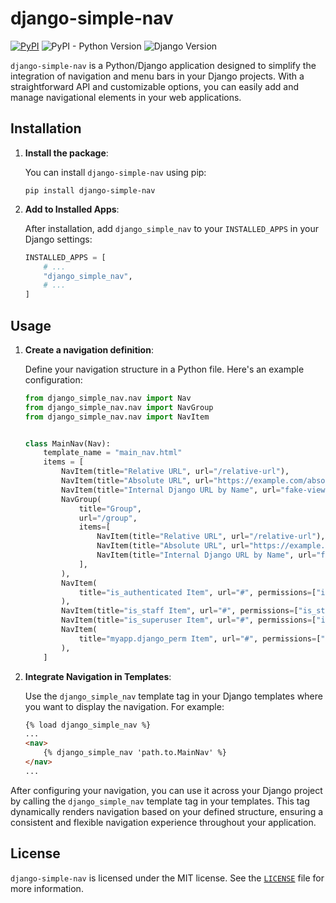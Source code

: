 # django-simple-nav

[![PyPI](https://img.shields.io/pypi/v/django-simple-nav)](https://pypi.org/project/django-simple-nav/)
![PyPI - Python Version](https://img.shields.io/pypi/pyversions/django-simple-nav)
![Django Version](https://img.shields.io/badge/django-3.2%20%7C%204.2%20%7C%205.0-%2344B78B?labelColor=%23092E20)
<!-- https://shields.io/badges -->
<!-- django-3.2 | 4.2 | 5.0-#44B78B -->
<!-- labelColor=%23092E20 -->

`django-simple-nav` is a Python/Django application designed to simplify the integration of navigation and menu bars in your Django projects. With a straightforward API and customizable options, you can easily add and manage navigational elements in your web applications.

## Installation

1. **Install the package**:

   You can install `django-simple-nav` using pip:

   ```shell
   pip install django-simple-nav
   ```

2. **Add to Installed Apps**:

   After installation, add `django_simple_nav` to your `INSTALLED_APPS` in your Django settings:

   ```python
   INSTALLED_APPS = [
       # ...
       "django_simple_nav",
       # ...
   ]
   ```

## Usage

1. **Create a navigation definition**:

    Define your navigation structure in a Python file. Here's an example configuration:

    ```python
    from django_simple_nav.nav import Nav
    from django_simple_nav.nav import NavGroup
    from django_simple_nav.nav import NavItem


    class MainNav(Nav):
        template_name = "main_nav.html"
        items = [
            NavItem(title="Relative URL", url="/relative-url"),
            NavItem(title="Absolute URL", url="https://example.com/absolute-url"),
            NavItem(title="Internal Django URL by Name", url="fake-view"),
            NavGroup(
                title="Group",
                url="/group",
                items=[
                    NavItem(title="Relative URL", url="/relative-url"),
                    NavItem(title="Absolute URL", url="https://example.com/absolute-url"),
                    NavItem(title="Internal Django URL by Name", url="fake-view"),
                ],
            ),
            NavItem(
                title="is_authenticated Item", url="#", permissions=["is_authenticated"]
            ),
            NavItem(title="is_staff Item", url="#", permissions=["is_staff"]),
            NavItem(title="is_superuser Item", url="#", permissions=["is_superuser"]),
            NavItem(
                title="myapp.django_perm Item", url="#", permissions=["myapp.django_perm"]
            ),
        ]
    ```

2. **Integrate Navigation in Templates**:

    Use the `django_simple_nav` template tag in your Django templates where you want to display the navigation.
    For example:

    ```html
    {% load django_simple_nav %}
    ...
    <nav>
        {% django_simple_nav 'path.to.MainNav' %}
    </nav>
    ...
    ```

After configuring your navigation, you can use it across your Django project by calling the `django_simple_nav` template tag in your templates.
This tag dynamically renders navigation based on your defined structure, ensuring a consistent and flexible navigation experience throughout your application.

## License

`django-simple-nav` is licensed under the MIT license. See the [`LICENSE`](LICENSE) file for more information.
